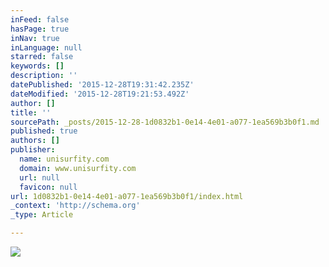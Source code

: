 ```yaml
---
inFeed: false
hasPage: true
inNav: true
inLanguage: null
starred: false
keywords: []
description: ''
datePublished: '2015-12-28T19:31:42.235Z'
dateModified: '2015-12-28T19:21:53.492Z'
author: []
title: ''
sourcePath: _posts/2015-12-28-1d0832b1-0e14-4e01-a077-1ea569b3b0f1.md
published: true
authors: []
publisher:
  name: unisurfity.com
  domain: www.unisurfity.com
  url: null
  favicon: null
url: 1d0832b1-0e14-4e01-a077-1ea569b3b0f1/index.html
_context: 'http://schema.org'
_type: Article

---
```

![](https://static.wixstatic.com/media/e533e9_ed6b66c1695b4dfd8fceecce8a4b61cd.jpg/v1/fit/w_987,h_310,q_80,usm_0.66_1.00_0.01/e533e9_ed6b66c1695b4dfd8fceecce8a4b61cd.jpg)